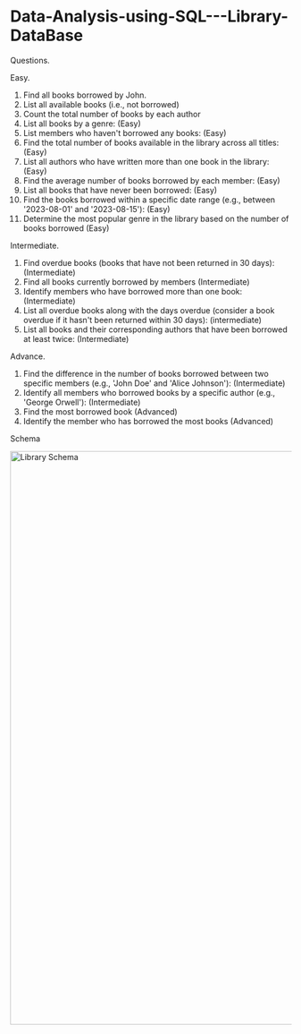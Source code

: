 # Data-Analysis-using-SQL---Library-DataBase

Questions.

Easy.
1. Find all books borrowed by John. 
2. List all available books (i.e., not borrowed)
3. Count the total number of books by each author
4. List all books by a genre: (Easy)
5. List members who haven't borrowed any books: (Easy)
6. Find the total number of books available in the library across all titles: (Easy)
7. List all authors who have written more than one book in the library: (Easy)
8. Find the average number of books borrowed by each member: (Easy)
9. List all books that have never been borrowed: (Easy)
10. Find the books borrowed within a specific date range (e.g., between '2023-08-01' and '2023-08-15'): (Easy)
11. Determine the most popular genre in the library based on the number of books borrowed (Easy)

Intermediate.
1. Find overdue books (books that have not been returned in 30 days): (Intermediate)
2. Find all books currently borrowed by members (Intermediate)
3. Identify members who have borrowed more than one book: (Intermediate)
4. List all overdue books along with the days overdue (consider a book overdue if it hasn't been returned within 30 days): (intermediate)
5. List all books and their corresponding authors that have been borrowed at least twice: (Intermediate)


Advance.
1. Find the difference in the number of books borrowed between two specific members (e.g., 'John Doe' and 'Alice Johnson'): (Intermediate)
2. Identify all members who borrowed books by a specific author (e.g., 'George Orwell'): (Intermediate)
3. Find the most borrowed book (Advanced)
4. Identify the member who has borrowed the most books (Advanced)


Schema

<img width="1025" alt="Library Schema" src="https://github.com/user-attachments/assets/3877e6bc-0ef0-4841-b38a-8b9773d0697e">


